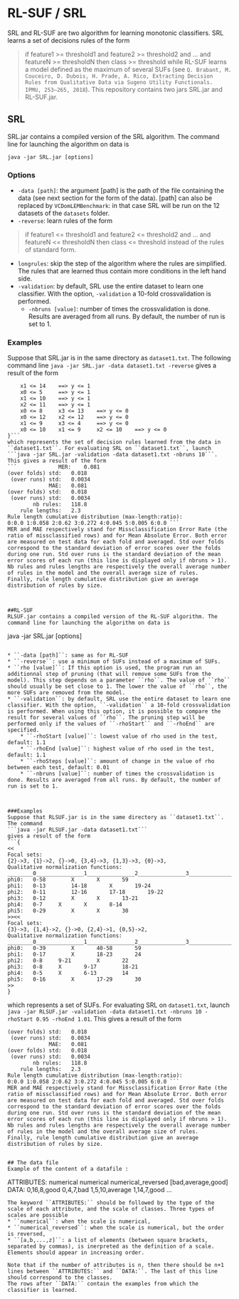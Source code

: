 # RL-SUF / SRL

SRL and RL-SUF are two algorithm for learning monotonic classifiers. SRL learns a set of decisions rules of the form
> if feature1 >= threshold1 and feature2 >= threshold2 and ... and featureN >= thresholdN then class >= threshold
while RL-SUF learns a model defined as the maximum of several SUFs (see ``Q. Brabant, M. Couceiro, D. Dubois, H. Prade, A. Rico, Extracting Decision Rules from Qualitative Data via Sugeno Utility Functionals. IPMU, 253–265, 2018``).
This repository contains two jars SRL.jar and RL-SUF.jar.


## SRL

SRL.jar contains a compiled version of the SRL algorithm. The command line for launching the algorithm on data is
```
java -jar SRL.jar [options]
```

### Options
* ``-data [path]``: the argument [path] is the path of the file containing the data (see next section for the form of the data). [path] can also be replaced by ``VCDomLEMBenchmark``: in that case SRL will be run on the 12 datasets of the ``datasets`` folder.
* ``-reverse``: learn rules of the form
> if feature1 <= threshold1 and feature2 <= threshold2 and ... and featureN <= thresholdN then class <= threshold
instead of the rules of standard form.
* ``longrules``: skip the step of the algorithm where the rules are simplified. The rules that are learned thus contain more conditions in the left hand side.
* ``-validation``: by default, SRL use the entire dataset to learn one classifier. With the option, ``-validation`` a 10-fold crossvalidation is performed.
	* ``-nbruns [value]``: number of times the crossvalidation is done. Results are averaged from all runs. By default, the number of run is set to 1.

### Examples
Suppose that SRL.jar is in the same directory as ``dataset1.txt``. The following command line
```java -jar SRL.jar -data dataset1.txt -reverse```
gives a result of the form
```{
	x1 <= 14	==>	y <= 1
	x0 <= 5		==>	y <= 1
	x1 <= 10	==>	y <= 1
	x2 <= 11	==>	y <= 1
	x0 <= 8		x3 <= 13	==>	y <= 0
	x0 <= 12	x2 <= 12	==>	y <= 0
	x1 <= 9		x3 <= 4		==>	y <= 0
	x0 <= 10	x1 <= 9		x2 <= 10	==>	y <= 0
}```
which represents the set of decision rules learned from the data in ``dataset1.txt``. For evaluating SRL on ``dataset1.txt``, launch
```java -jar SRL.jar -validation -data dataset1.txt -nbruns 10```.
This gives a result of the form
```             MER: 	0.081	
(over folds) std: 	0.018	
 (over runs) std:	0.0034	
             MAE: 	0.081	
(over folds) std: 	0.018	
 (over runs) std:	0.0034	
        nb rules: 	118.8	
    rule lengths: 	2.3	
Rule length cumulative distribution (max-length:ratio):
0:0.0 1:0.058 2:0.62 3:0.272 4:0.045 5:0.005 6:0.0 ```
MER and MAE respectively stand for Missclassification Error Rate (the ratio of missclassified rows) and for Mean Absolute Error. Both error are measured on test data for each fold and averaged. Std over folds correspond to the standard deviation of error scores over the folds during one run. Std over runs is the standard deviation of the mean error scores of each run (this line is displayed only if nbruns > 1). Nb rules and rules lengths are respectively the overall average number of rules in the model and the overall average size of rules.
Finally, rule length cumulative distribution give an average distribution of rules by size.



##RL-SUF
RLSUF.jar contains a compiled version of the RL-SUF algorithm. The command line for launching the algorithm on data is
```
java -jar SRL.jar [options]
```

* ``-data [path]``: same as for RL-SUF
* ``-reverse``: use a minimum of SUFs instead of a maximum of SUFs.
* ``rho [value]``: If this option is used, the program run an additionnal step of pruning (that will remove some SUFs from the model). This step depends on a parameter ``rho``. The value of ``rho`` should usually be set close to 1. The lower the value of ``rho``, the more SUFs are removed from the model.
* ``-validation``: by default, SRL use the entire dataset to learn one classifier. With the option, ``-validation`` a 10-fold crossvalidation is performed. When using this option, it is possible to compare the result for several values of ``rho``. The pruning step will be performed only if the values of ``-rhoStart`` and ``-rhoEnd`` are specified.
	* ``-rhoStart [value]``: lowest value of rho used in the test, default: 1.1
	* ``-rhoEnd [value]``: highest value of rho used in the test, default: 1.1
	* ``-rhoSteps [value]``: amount of change in the value of rho between each test, default: 0.01
	* ``-nbruns [value]``: number of times the crossvalidation is done. Results are averaged from all runs. By default, the number of run is set to 1.



###Examples
Suppose that RLSUF.jar is in the same directory as ``dataset1.txt``.
The command 
```java -jar RLSUF.jar -data dataset1.txt```
gives a result of the form
```{
<<
Focal sets:
{2}->3, {1}->2, {}->0, {3,4}->3, {1,3}->3, {0}->3, 
Qualitative normalization functions:
________0_______________1_______________2_______________3_______________
phi0:	0-58		X		X		59
phi1:	0-13		14-18		X		19-24
phi2:	0-11		12-16		17-18		19-22
phi3:	0-12		X		X		13-21
phi4:	0-7		X		X		8-14
phi5:	0-29		X		X		30
>><<
Focal sets:
{3}->3, {1,4}->2, {}->0, {2,4}->1, {0,5}->2, 
Qualitative normalization functions:
________0_______________1_______________2_______________3_______________
phi0:	0-39		X		40-58		59
phi1:	0-17		X		18-23		24
phi2:	0-8		9-21		X		22
phi3:	0-8		X		9-17		18-21
phi4:	0-5		X		6-13		14
phi5:	0-16		X		17-29		30
>>
}
```
which represents a set of SUFs. For evaluating SRL on ``dataset1.txt``, launch
```java -jar RLSUF.jar -validation -data dataset1.txt -nbruns 10 -rhoStart 0.95 -rhoEnd 1.01```.
This gives a result of the form
```             MER: 	0.081	
(over folds) std: 	0.018	
 (over runs) std:	0.0034	
             MAE: 	0.081	
(over folds) std: 	0.018	
 (over runs) std:	0.0034	
        nb rules: 	118.8	
    rule lengths: 	2.3	
Rule length cumulative distribution (max-length:ratio):
0:0.0 1:0.058 2:0.62 3:0.272 4:0.045 5:0.005 6:0.0 ```
MER and MAE respectively stand for Missclassification Error Rate (the ratio of missclassified rows) and for Mean Absolute Error. Both error are measured on test data for each fold and averaged. Std over folds correspond to the standard deviation of error scores over the folds during one run. Std over runs is the standard deviation of the mean error scores of each run (this line is displayed only if nbruns > 1). Nb rules and rules lengths are respectively the overall average number of rules in the model and the overall average size of rules.
Finally, rule length cumulative distribution give an average distribution of rules by size.


## The data file
Example of the content of a datafile :
```
ATTRIBUTES:
numerical
numerical
numerical_reversed
[bad,average,good]
DATA:
0,16,8,good
0,4,7,bad
1,5,10,average
1,14,7,good
...
```
The keyword ``ATTRIBUTES:`` should be followed by the type of the scale of each attribute, and the scale of classes. Three types of scales are possible
* ``numerical``: when the scale is numerical,
* ``numerical_reversed``: when the scale is numerical, but the order is reversed,
* ``[a,b,...,z]``: a list of elements (between square brackets, separated by commas), is inerpreted as the definition of a scale. Elements should appear in increasing order.

Note that if the number of attributes is n, then there should be n+1 lines between ``ATTRIBUTES:`` and ``DATA:``. The last of this line should correspond to the classes.
The rows after ``DATA:`` contain the examples from which the classifier is learned.
